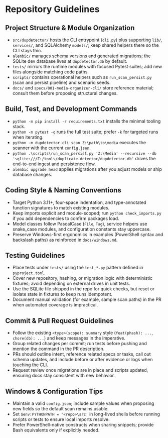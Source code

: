 ﻿# Repository Guidelines

## Project Structure & Module Organization
- `src/dupdetector/` hosts the CLI entrypoint (`cli.py`) plus supporting `lib/`, `services/`, and SQLAlchemy `models/`; keep shared helpers there so the CLI stays thin.
- `alembic/` manages schema versions and generated migrations; the SQLite dev database lives at `dupdetector.db` by default.
- `tests/` mirrors the runtime modules with focused Pytest suites; add new files alongside matching code paths.
- `scripts/` contains operational helpers such as `run_scan_persist.py` (scan and persist pipeline) and scenario seeds.
- `docs/` and `specs/001-media-organizer-cli/` store reference material; consult them before proposing structural changes.

## Build, Test, and Development Commands
- `python -m pip install -r requirements.txt` installs the minimal tooling stack.
- `python -m pytest -q` runs the full test suite; prefer `-k` for targeted runs when iterating.
- `python -m dupdetector.cli scan Z:\path\to\media` executes the scanner with the current `config.json`.
- `python .\scripts\run_scan_persist.py 'Z:\Media' --recursive --db 'sqlite:///Z:/tools/duplicate-detector/dupdetector.db'` drives the end-to-end ingest and persistence flow.
- `alembic upgrade head` applies migrations after you adjust models or ship database changes.

## Coding Style & Naming Conventions
- Target Python 3.11+, four-space indentation, and type-annotated function signatures to match existing modules.
- Keep imports explicit and module-scoped; run `python check_imports.py` if you add dependencies to confirm packages load.
- Model classes follow PascalCase (`File`, `Tag`), service helpers use snake_case modules, and configuration constants stay uppercase.
- Preserve Windows-first ergonomics in examples (PowerShell syntax and backslash paths) as reinforced in `docs/windows.md`.

## Testing Guidelines
- Place tests under `tests/` using the `test_*.py` pattern defined in `pyproject.toml`.
- Cover new repository, hashing, or migration logic with deterministic fixtures; avoid depending on external drives in unit tests.
- Use the SQLite file shipped in the repo for quick checks, but reset or isolate state in fixtures to keep runs idempotent.
- Document manual validation (for example, sample scan paths) in the PR when automated coverage is impractical.

## Commit & Pull Request Guidelines
- Follow the existing `<type>(scope): summary` style (`feat(phash): ...`, `chore(db): ...`) and keep messages in the imperative.
- Group related changes per commit; run tests before pushing and mention the command in the PR description.
- PRs should outline intent, reference related specs or tasks, call out schema updates, and include before or after evidence or logs when touching the CLI.
- Request review once migrations are in place and scripts updated, ensuring docs stay consistent with new behavior.

## Windows & Configuration Tips
- Maintain a valid `config.json`; include sample values when proposing new fields so the default scan remains usable.
- Set `$env:PYTHONPATH = '<repo>\src'` in long-lived shells before running scripts or tests to ensure local imports resolve.
- Prefer PowerShell-native constructs when sharing snippets; provide Bash equivalents only if explicitly needed.
